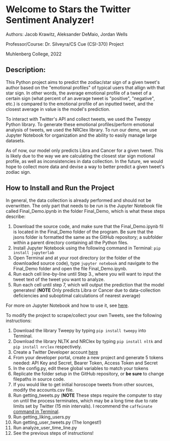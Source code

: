# Welcome to Stars the Twitter Sentiment Analyzer!
Authors: Jacob Krawitz, Aleksander DeMaio, Jordan Wells

Professor/Course: Dr. Silveyra/CS Cue (CSI-370) Project 

Muhlenberg College, 2022

## Description: 

This Python project aims to predict the zodiac/star sign of a given tweet's author based on the "emotional profiles" of typical users that allign with that star sign. In other words, the average emotional profile of a tweet of a certain sign (what percent of an average tweet is "positive", "negative", etc.) is compared to the emotional profile of an inputted tweet, and the closest average in value is the model's prediction. 

To interact with Twitter's API and collect tweets, we used the Tweepy Python library. To generate these emotional profiles/perform emotional analysis of tweets, we used the NRClex library. To run our demo, we use Jupyter Notebook for organization and the ability to easily manage large datasets.

As of now, our model only predicts Libra and Cancer for a given tweet. This is likely due to the way we are calculating the closest star sign motional profile, as well as inconsistencies in data collection. In the future, we would hope to collect more data and devise a way to better predict a given tweet's zodiac sign.


## How to Install and Run the Project

In general, the data collection is already performed and should not be overwritten. The only part that needs to be run is the Jupyter Notebook file called Final_Demo.ipynb in the folder Final_Demo, which is what these steps describe:

1. Download the source code, and make sure that the Final_Demo.ipynb fil is located in the Final_Demo folder of the program. Be sure that the jsons folder is formatted the same as the GitHub repository; a subfolder within a parent directory containing all the Python files.
2. Install Jupyter Notebook using the following command in Terminal: `pip install jupyterlab`
3. Open Terminal and at your root directory (or the folder of the downloaded source code), type `jupyter notebook` and navigate to the Final_Demo folder and open the file Final_Demo.ipynb.
4. Run each cell line-by-line until Step 3., where you will want to input the tweet text of the tweet you want to analyze. 
5. Run each cell until step 7, which will output the prediction that the model generates! (**NOTE** Only predicts Libra or Cancer due to data-collection deficiencies and suboptimal calculations of nearest average)

For more on Jupyter Notebook and how to use it, see [here](https://jupyter-notebook.readthedocs.io/en/stable/).


To modify the project to scrape/collect your own Tweets, see the following instructions:

1. Download the library Tweepy by typing `pip install tweepy` into Terminal.
2. Download the library NLTK and NRClex by typing `pip install nltk` and `pip install nrclex` respectively.
3. Create a Twitter Developer account [here](https://developer.twitter.com/en)
4. From your developer portal, create a new project and generate 5 tokens needed: API Key and Secret, Bearer Token, Access Token and Secret
5. In the config.py, edit these global variables to match your tokens
6. Replicate the folder setup in the GitHub repository, or **be sure** to change filepaths in source code.
7. If you would like to get initial horoscope tweets from other sources, modify the accounts.csv file.
8. Run getting_tweets.py (**NOTE** These steps require the computer to stay on until the process terminates, which may be a long time due to rate limits set by Twitter (15 min intervals). I recommend the `caffeinate` [command in Terminal](https://ss64.com/osx/caffeinate.html).
9. Run getting_liking_users.py 
10. Run getting_user_tweets.py (The longest!)
11. Run analyze_user_time_line.py
12. See the previous steps of instructions!

